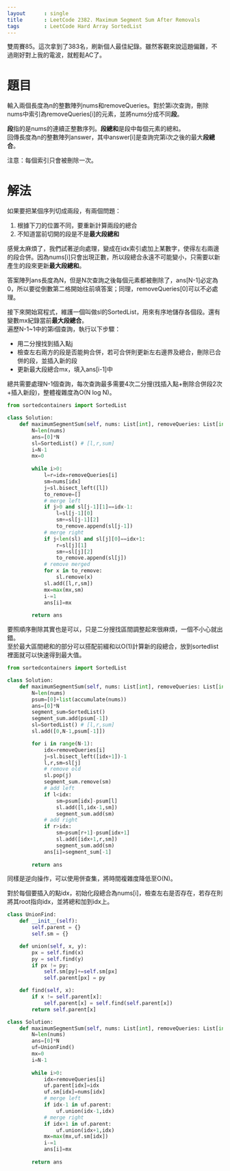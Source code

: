 ```yaml
--- 
layout      : single
title       : LeetCode 2382. Maximum Segment Sum After Removals
tags        : LeetCode Hard Array SortedList
---
```

雙周賽85。這次拿到了383名，刷新個人最佳紀錄。雖然客觀來說這題偏難，不過剛好對上我的電波，就輕鬆AC了。  

# 題目
輸入兩個長度為n的整數陣列nums和removeQueries。對於第i次查詢，刪除nums中索引為removeQueries[i]的元素，並將nums分成不同**段**。  

**段**指的是nums的連續正整數序列。**段總和**是段中每個元素的總和。  
回傳長度為n的整數陣列answer，其中answer[i]是查詢完第i次之後的最大**段總合**。  

注意：每個索引只會被刪除一次。  

# 解法
如果要把某個序列切成兩段，有兩個問題：  
1. 根據下刀的位置不同，要重新計算兩段的總合  
2. 不知道當前切開的段是不是**最大段總和**  

感覺太麻煩了，我們試著逆向處理，變成在idx索引處加上某數字，使得左右兩邊的段合併。因為nums[i]只會出現正數，所以段總合永遠不可能變小，只需要以新產生的段來更新**最大段總和**。  

答案陣列ans長度為N，但是N次查詢之後每個元素都被刪除了，ans[N-1]必定為0，所以要從倒數第二格開始往前填答案；同理，removeQueries[0]可以不必處理。  

接下來開始寫程式，維護一個叫做sl的SortedList，用來有序地儲存各個段。還有變數mx紀錄當前**最大段總合**。  
遍歷N-1\~1中的第i個查詢，執行以下步驟：  
- 用二分搜找到插入點j  
- 檢查左右兩方的段是否能夠合併，若可合併則更新左右邊界及總合，刪除已合併的段，並插入新的段  
- 更新最大段總合mx，填入ans[i-1]中  

總共需要處理N-1個查詢，每次查詢最多需要4次二分搜(找插入點+刪除合併段2次+插入新段)，整體複雜度為O(N log N)。  

```python
from sortedcontainers import SortedList

class Solution:
    def maximumSegmentSum(self, nums: List[int], removeQueries: List[int]) -> List[int]:
        N=len(nums)
        ans=[0]*N
        sl=SortedList() # [l,r,sum]
        i=N-1
        mx=0
        
        while i>0:
            l=r=idx=removeQueries[i]
            sm=nums[idx]
            j=sl.bisect_left([l])
            to_remove=[]
            # merge left
            if j>0 and sl[j-1][1]==idx-1:
                l=sl[j-1][0]
                sm+=sl[j-1][2]
                to_remove.append(sl[j-1])
            # merge right
            if j<len(sl) and sl[j][0]==idx+1:
                r=sl[j][1]
                sm+=sl[j][2]
                to_remove.append(sl[j])
            # remove merged
            for x in to_remove:
                sl.remove(x)                
            sl.add([l,r,sm])
            mx=max(mx,sm)
            i-=1
            ans[i]=mx
            
        return ans
```

要照順序刪除其實也是可以，只是二分搜找區間調整起來很麻煩，一個不小心就出錯。  
至於最大區間總和的部分可以搭配前綴和以O(1)計算新的段總合，放到sortedlist裡面就可以快速得到最大值。  

```python
from sortedcontainers import SortedList

class Solution:
    def maximumSegmentSum(self, nums: List[int], removeQueries: List[int]) -> List[int]:
        N=len(nums)
        psum=[0]+list(accumulate(nums))
        ans=[0]*N
        segment_sum=SortedList()
        segment_sum.add(psum[-1])
        sl=SortedList() # [l,r,sum]
        sl.add([0,N-1,psum[-1]])

        for i in range(N-1):
            idx=removeQueries[i]
            j=sl.bisect_left([idx+1])-1
            l,r,sm=sl[j]
            # remove old
            sl.pop(j)
            segment_sum.remove(sm)
            # add left
            if l<idx:
                sm=psum[idx]-psum[l]
                sl.add([l,idx-1,sm])
                segment_sum.add(sm)
            # add right
            if r>idx:
                sm=psum[r+1]-psum[idx+1]
                sl.add([idx+1,r,sm])
                segment_sum.add(sm)
            ans[i]=segment_sum[-1]
            
        return ans
```

同樣是逆向操作，可以使用併查集，將時間複雜度降低至O(N)。  

對於每個要插入的點idx，初始化段總合為nums[i]，檢查左右是否存在，若存在則將其root指向idx，並將總和加到idx上。  

```python
class UnionFind:
    def __init__(self):
        self.parent = {}
        self.sm = {}

    def union(self, x, y):
        px = self.find(x)
        py = self.find(y)
        if px != py:
            self.sm[py]+=self.sm[px]
            self.parent[px] = py

    def find(self, x):
        if x != self.parent[x]:
            self.parent[x] = self.find(self.parent[x])
        return self.parent[x]

class Solution:
    def maximumSegmentSum(self, nums: List[int], removeQueries: List[int]) -> List[int]:
        N=len(nums)
        ans=[0]*N
        uf=UnionFind()
        mx=0
        i=N-1
        
        while i>0:
            idx=removeQueries[i]
            uf.parent[idx]=idx
            uf.sm[idx]=nums[idx]
            # merge left
            if idx-1 in uf.parent:
                uf.union(idx-1,idx)
            # merge right
            if idx+1 in uf.parent:
                uf.union(idx+1,idx)
            mx=max(mx,uf.sm[idx])
            i-=1
            ans[i]=mx
                
        return ans
```    
            

        